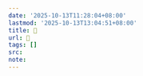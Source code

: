 ```yaml
---
date: '2025-10-13T11:28:04+08:00'
lastmod: '2025-10-13T13:04:51+08:00'
title: 󰛒
url: 󰛒
tags: []
src:
note:
---
```

